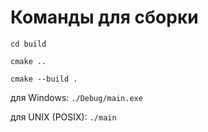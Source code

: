 # Команды для сборки

`cd build`

`cmake ..`

`cmake --build .`

для Windows: `./Debug/main.exe`

для UNIX (POSIX): `./main`
